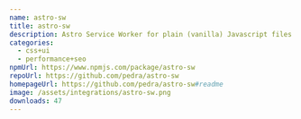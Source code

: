 ```yaml
---
name: astro-sw
title: astro-sw
description: Astro Service Worker for plain (vanilla) Javascript files.
categories:
  - css+ui
  - performance+seo
npmUrl: https://www.npmjs.com/package/astro-sw
repoUrl: https://github.com/pedra/astro-sw
homepageUrl: https://github.com/pedra/astro-sw#readme
image: /assets/integrations/astro-sw.png
downloads: 47
---
```

